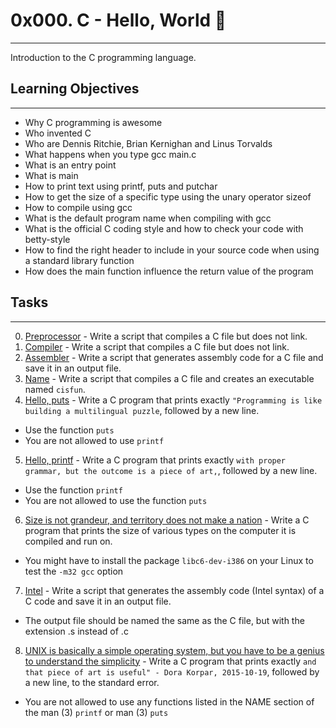 # 0x000. C - Hello, World 👋
---
Introduction to the C programming language.

## Learning Objectives
---
- Why C programming is awesome
- Who invented C
- Who are Dennis Ritchie, Brian Kernighan and Linus Torvalds
- What happens when you type gcc main.c
- What is an entry point
- What is main
- How to print text using printf, puts and putchar
- How to get the size of a specific type using the unary operator sizeof
- How to compile using gcc
- What is the default program name when compiling with gcc
- What is the official C coding style and how to check your code with betty-style
- How to find the right header to include in your source code when using a standard library function
- How does the main function influence the return value of the program

## Tasks
---
0. [Preprocessor](https://github.com/Adeniyii/alx-low_level_programming/blob/main/0x00-hello_world/0-preprocessor) - Write a script that compiles a C file but does not link.
1. [Compiler](https://github.com/Adeniyii/alx-low_level_programming/blob/main/0x00-hello_world/1-compiler) - Write a script that compiles a C file but does not link.
2. [Assembler](https://github.com/Adeniyii/alx-low_level_programming/blob/main/0x00-hello_world/2-assembler) - Write a script that generates assembly code for a C file and save it in an output file.
3. [Name](https://github.com/Adeniyii/alx-low_level_programming/blob/main/0x00-hello_world/3-name) - Write a script that compiles a C file and creates an executable named `cisfun`.
4. [Hello, puts](https://github.com/Adeniyii/alx-low_level_programming/blob/main/0x00-hello_world/4-puts.c) - Write a C program that prints exactly `"Programming is like building a multilingual puzzle`, followed by a new line.
- Use the function `puts`
- You are not allowed to use `printf`
5. [Hello, printf](https://github.com/Adeniyii/alx-low_level_programming/blob/main/0x00-hello_world/5-printf.c) - Write a C program that prints exactly `with proper grammar, but the outcome is a piece of art,`, followed by a new line.
- Use the function `printf`
- You are not allowed to use the function `puts`
6. [Size is not grandeur, and territory does not make a nation](https://github.com/Adeniyii/alx-low_level_programming/blob/main/0x00-hello_world/6-size.c) - Write a C program that prints the size of various types on the computer it is compiled and run on.
- You might have to install the package `libc6-dev-i386` on your Linux to test the `-m32 gcc` option
7. [Intel](https://github.com/Adeniyii/alx-low_level_programming/blob/main/0x00-hello_world/100-intel) - Write a script that generates the assembly code (Intel syntax) of a C code and save it in an output file.
- The output file should be named the same as the C file, but with the extension .s instead of .c
8. [UNIX is basically a simple operating system, but you have to be a genius to understand the simplicity](https://github.com/Adeniyii/alx-low_level_programming/blob/main/0x00-hello_world/101-quote.c) - Write a C program that prints exactly `and that piece of art is useful" - Dora Korpar, 2015-10-19`, followed by a new line, to the standard error.
- You are not allowed to use any functions listed in the NAME section of the man (3) `printf` or man (3) `puts`

